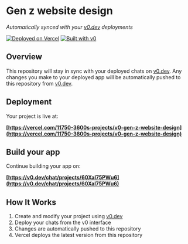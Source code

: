 # Gen z website design

*Automatically synced with your [v0.dev](https://v0.dev) deployments*

[![Deployed on Vercel](https://img.shields.io/badge/Deployed%20on-Vercel-black?style=for-the-badge&logo=vercel)](https://vercel.com/11750-3600s-projects/v0-gen-z-website-design)
[![Built with v0](https://img.shields.io/badge/Built%20with-v0.dev-black?style=for-the-badge)](https://v0.dev/chat/projects/60Xal75PWu6)

## Overview

This repository will stay in sync with your deployed chats on [v0.dev](https://v0.dev).
Any changes you make to your deployed app will be automatically pushed to this repository from [v0.dev](https://v0.dev).

## Deployment

Your project is live at:

**[https://vercel.com/11750-3600s-projects/v0-gen-z-website-design](https://vercel.com/11750-3600s-projects/v0-gen-z-website-design)**

## Build your app

Continue building your app on:

**[https://v0.dev/chat/projects/60Xal75PWu6](https://v0.dev/chat/projects/60Xal75PWu6)**

## How It Works

1. Create and modify your project using [v0.dev](https://v0.dev)
2. Deploy your chats from the v0 interface
3. Changes are automatically pushed to this repository
4. Vercel deploys the latest version from this repository